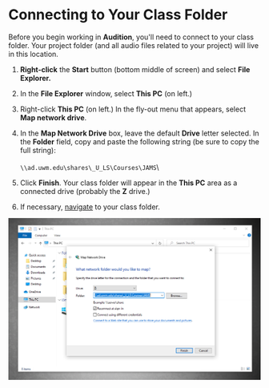 # Connecting to Your Class Folder

Before you begin working in **Audition**, you'll need to connect to your class folder. Your project folder (and all audio files related to your project) will live in this location.

1. **Right-click** the **Start** button (bottom middle of screen) and select **File Explorer.**
2. In the **File Explorer** window, select **This PC** (on left.)&#x20;
3. Right-click **This PC** (on left.) In the fly-out menu that appears, select **Map network drive**.
4. In the **Map Network Drive** box, leave the default **Drive** letter selected. In the **Folder** field, copy and paste the following string (be sure to copy the full string): \
   \
   `\\ad.uwm.edu\shares\_U_LS\Courses\JAMS`\

5. Click **Finish**. Your class folder will appear in the **This PC** area as a connected drive (probably the **Z** drive.)&#x20;
6. If necessary, [navigate](https://app.gitbook.com/@techresources/s/file-and-folder-management-windows-edition/navigating-folder-tree) to your class folder.

![Connecting to your class folder on a PC.](../.gitbook/assets/connecting-to-your-class-folder.PNG)









